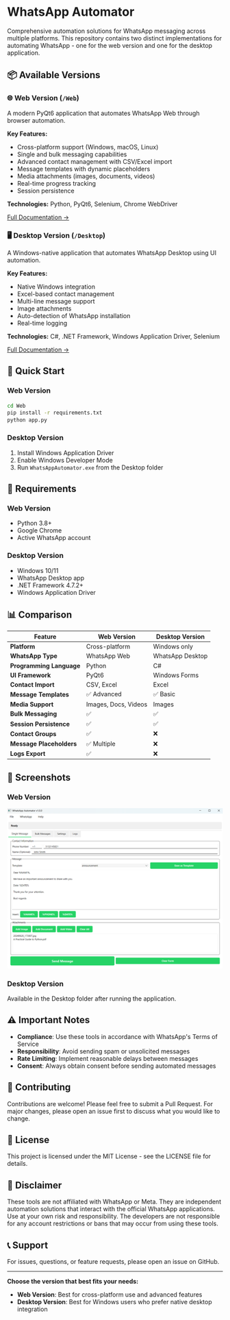 # WhatsApp Automator

Comprehensive automation solutions for WhatsApp messaging across multiple platforms. This repository contains two distinct implementations for automating WhatsApp - one for the web version and one for the desktop application.

## 📦 Available Versions

### 🌐 Web Version (`/Web`)
A modern PyQt6 application that automates WhatsApp Web through browser automation.

**Key Features:**
- Cross-platform support (Windows, macOS, Linux)
- Single and bulk messaging capabilities
- Advanced contact management with CSV/Excel import
- Message templates with dynamic placeholders
- Media attachments (images, documents, videos)
- Real-time progress tracking
- Session persistence

**Technologies:** Python, PyQt6, Selenium, Chrome WebDriver

[Full Documentation →](Web/README.md)

### 🖥️ Desktop Version (`/Desktop`)
A Windows-native application that automates WhatsApp Desktop using UI automation.

**Key Features:**
- Native Windows integration
- Excel-based contact management
- Multi-line message support
- Image attachments
- Auto-detection of WhatsApp installation
- Real-time logging

**Technologies:** C#, .NET Framework, Windows Application Driver, Selenium

[Full Documentation →](Desktop/README.md)

## 🚀 Quick Start

### Web Version
```bash
cd Web
pip install -r requirements.txt
python app.py
```

### Desktop Version
1. Install Windows Application Driver
2. Enable Windows Developer Mode
3. Run `WhatsAppAutomator.exe` from the Desktop folder

## 🔧 Requirements

### Web Version
- Python 3.8+
- Google Chrome
- Active WhatsApp account

### Desktop Version
- Windows 10/11
- WhatsApp Desktop app
- .NET Framework 4.7.2+
- Windows Application Driver

## 📊 Comparison

| Feature | Web Version | Desktop Version |
|---------|------------|-----------------|
| **Platform** | Cross-platform | Windows only |
| **WhatsApp Type** | WhatsApp Web | WhatsApp Desktop |
| **Programming Language** | Python | C# |
| **UI Framework** | PyQt6 | Windows Forms |
| **Contact Import** | CSV, Excel | Excel |
| **Message Templates** | ✅ Advanced | ✅ Basic |
| **Media Support** | Images, Docs, Videos | Images |
| **Bulk Messaging** | ✅ | ✅ |
| **Session Persistence** | ✅ | ✅ |
| **Contact Groups** | ✅ | ❌ |
| **Message Placeholders** | ✅ Multiple | ❌ |
| **Logs Export** | ✅ | ❌ |

## 📸 Screenshots

### Web Version
![Web Version Interface](Web/data/assests/mainwindow.png)

### Desktop Version
Available in the Desktop folder after running the application.

## ⚠️ Important Notes

- **Compliance**: Use these tools in accordance with WhatsApp's Terms of Service
- **Responsibility**: Avoid sending spam or unsolicited messages
- **Rate Limiting**: Implement reasonable delays between messages
- **Consent**: Always obtain consent before sending automated messages

## 🤝 Contributing

Contributions are welcome! Please feel free to submit a Pull Request. For major changes, please open an issue first to discuss what you would like to change.

## 📄 License

This project is licensed under the MIT License - see the LICENSE file for details.

## 🚨 Disclaimer

These tools are not affiliated with WhatsApp or Meta. They are independent automation solutions that interact with the official WhatsApp applications. Use at your own risk and responsibility. The developers are not responsible for any account restrictions or bans that may occur from using these tools.

## 📞 Support

For issues, questions, or feature requests, please open an issue on GitHub.

---

**Choose the version that best fits your needs:**
- **Web Version**: Best for cross-platform use and advanced features
- **Desktop Version**: Best for Windows users who prefer native desktop integration